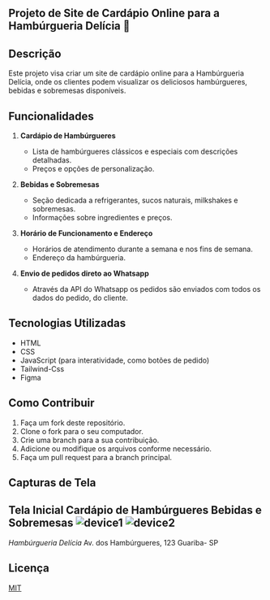
## Projeto de Site de Cardápio Online para a Hambúrgueria Delícia 🍔 

## Descrição

Este projeto visa criar um site de cardápio online para a Hambúrgueria Delícia, onde os clientes podem visualizar os deliciosos hambúrgueres, bebidas e sobremesas disponíveis.

## Funcionalidades

1. **Cardápio de Hambúrgueres**
   - Lista de hambúrgueres clássicos e especiais com descrições detalhadas.
   - Preços e opções de personalização.

2. **Bebidas e Sobremesas**
   - Seção dedicada a refrigerantes, sucos naturais, milkshakes e sobremesas.
   - Informações sobre ingredientes e preços.

3. **Horário de Funcionamento e Endereço**
   - Horários de atendimento durante a semana e nos fins de semana.
   - Endereço da hambúrgueria.

4. **Envio de pedidos direto ao Whatsapp**
   - Através da API do Whatsapp os pedidos são enviados com todos os dados do pedido,
   do cliente. 

## Tecnologias Utilizadas

- HTML
- CSS
- JavaScript (para interatividade, como botões de pedido)
- Tailwind-Css
- Figma



## Como Contribuir

1. Faça um fork deste repositório.
2. Clone o fork para o seu computador.
3. Crie uma branch para a sua contribuição.
4. Adicione ou modifique os arquivos conforme necessário.
5. Faça um pull request para a branch principal.

## Capturas de Tela

Tela Inicial
Cardápio de Hambúrgueres
Bebidas e Sobremesas
![device1](https://github.com/Lucasgarcc/Cardapio-Online/assets/99447073/2af2cb86-6e0b-4def-ab98-bc6bf66552af)
![device2](https://github.com/Lucasgarcc/Cardapio-Online/assets/99447073/dd25eeae-8417-429b-8328-c352a0fa1807)
---

*Hambúrgueria Delícia*
Av. dos Hambúrgueres, 123 Guariba- SP



## Licença

[MIT](https://choosealicense.com/licenses/mit/)

